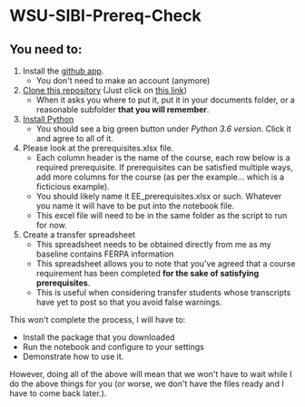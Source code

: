 # WSU-SIBI-Prereq-Check

## You need to:

1. Install the [github app](https://desktop.github.com/).
   - You don't need to make an account (anymore)
2. [Clone this repository](x-github-client://openRepo/https://github.com/josephcslater/WSU-SIBI-Prereq-Check) (Just click on [this link](x-github-client://openRepo/https://github.com/josephcslater/WSU-SIBI-Prereq-Check))
   - When it asks you where to put it, put it in your documents folder, or a reasonable subfolder **that you will remember**.
3. [Install Python](https://www.anaconda.com/download/)
   - You should see a big green button under *Python 3.6 version*. Click it and agree to all of it.
4. Please look at the prerequisites.xlsx file.
   - Each column header is the name of the course, each row below is a required prerequisite. If  prerequisites can be satisfied multiple ways, add more columns for the course (as per the example... which is a ficticious example).
   - You should likely name it EE_prerequisites.xlsx or such. Whatever you name it will have to be put into the notebook file.
   - This excel file will need to be in the same folder as the script to run for now.
5.  Create a transfer spreadsheet
    - This spreadsheet needs to be obtained directly from me as my baseline contains FERPA information
    - This spreadsheet allows you to note that you've agreed that a course requirement has been completed **for the sake of satisfying prerequisites**.
    - This is useful when considering transfer students whose transcripts have yet to post so that you avoid false warnings.

This won't complete the process, I will have to:

- Install the package that you downloaded
- Run the notebook and configure to your settings
- Demonstrate how to use it.

However, doing all of the above will mean that we won't have to wait while I do the above things for you (or worse, we don't have the files ready and I have to come back later.).
